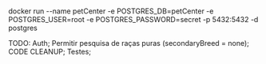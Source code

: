 ###
docker run --name petCenter -e POSTGRES_DB=petCenter -e POSTGRES_USER=root -e POSTGRES_PASSWORD=secret -p 5432:5432 -d postgres

TODO:
        Auth;
        Permitir pesquisa de raças puras (secondaryBreed = none);
        CODE CLEANUP;
        Testes;